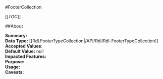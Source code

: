 #FooterCollection

[[_TOC_]]

##About

**Summary:**   
**Data Type:** [[Rdl.FooterTypeCollection|/API/Rdl/Rdl-FooterTypeCollection]]  
**Accepted Values:**   
**Default Value:** null  
**Impacted Features:**   
**Purpose:**   
**Usage:**   
**Caveats:**   

